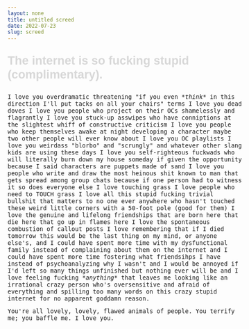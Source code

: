 ```yaml
---
layout: none
title: untitled screed
date: 2022-07-23
slug: screed
---
```

<style>#hide{font-weight:bold; font-family:arial,sans-serif; font-size:2em; color:#d8d8d8;} body{max-width:40em; font-family:consolas, monospace; font-size:0.85em;} ::selection{background:#c0c0c0;} #hide::selection{background:#fff; color:#f7f7f7;} em:before,em:after{content:"*";} #caps{font-style:normal;text-transform:uppercase;} #caps:before,#caps:after{content:none;}</style>

<p id="hide">The internet is so fucking stupid (complimentary).</p>
<!--more-->

I love you overdramatic threatening "if you even *think* in this direction I'll put tacks on all your chairs" terms I love you dead doves I love you people who project on their OCs shamelessly and flagrantly I love you stuck-up asswipes who have conniptions at the slightest whiff of constructive criticism I love you people who keep themselves awake at night developing a character maybe two other people will ever know about I love you OC playlists I love you weirdass "blorbo" and "scrungly" and whatever other slang kids are using these days I love you self-righteous fuckwads who will literally burn down my house someday if given the opportunity because I said characters are puppets made of sand I love you people who write and draw the most heinous shit known to man that gets spread among group chats because if one person had to witness it so does everyone else I love touching grass I love people who need to <em id="caps">touch</em> grass I love all this stupid fucking trivial bullshit that matters to no one ever anywhere who hasn't touched these weird little corners with a 50-foot pole (good for them) I love the genuine and lifelong friendships that are born here that die here that go up in flames here I love the spontaneous combustion of callout posts I love remembering that if I died tomorrow this would be the last thing on my mind, or anyone else's, and I could have spent more time with my dysfunctional family instead of complaining about them on the internet and I could have spent more time fostering what friendsihps I have instead of psychoanalyzing why I wasn't and I would be annoyed if I'd left so many things unfinished but nothing ever will be and I love feeling fucking *anything* that leaves me looking like an irrational crazy person who's oversensitive and afraid of everything and spilling too many words on this crazy stupid internet for no apparent goddamn reason.

You're all lovely, lovely, flawed animals of people. You terrify me; you baffle me. I love you.